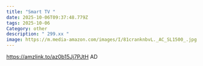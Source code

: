 ```yaml
---
title: "Smart TV "
date: 2025-10-06T09:37:48.779Z
tags: 2025-10-06
Category: other
description: " 299.xx "
image: https://m.media-amazon.com/images/I/81cranknbvL._AC_SL1500_.jpg
---
```

https://amzlink.to/az0b15Jj7PJtH
AD